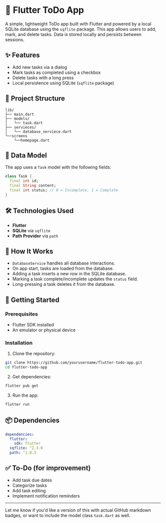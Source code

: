 # 📝 Flutter ToDo App

A simple, lightweight ToDo app built with Flutter and powered by a local SQLite database using the `sqflite` package. This app allows users to add, mark, and delete tasks. Data is stored locally and persists between sessions.

## ✨ Features

* Add new tasks via a dialog
* Mark tasks as completed using a checkbox
* Delete tasks with a long press
* Local persistence using SQLite (`sqflite` package)

## 📁 Project Structure

```
lib/
├── main.dart
├── models/
│   └── task.dart
├── servieces/
│   └── database_serviece.dart
└──screens
    └──homepage.dart
```

## 🧠 Data Model

The app uses a `Task` model with the following fields:

```dart
class Task {
  final int id;
  final String content;
  final int status; // 0 = Incomplete, 1 = Complete
}
```

## 🛠 Technologies Used

* **Flutter**
* **SQLite** via `sqflite`
* **Path Provider** via `path`

## 🔧 How It Works

* `DatabaseService` handles all database interactions.
* On app start, tasks are loaded from the database.
* Adding a task inserts a new row in the SQLite database.
* Marking a task complete/incomplete updates the `status` field.
* Long-pressing a task deletes it from the database.

## 🚀 Getting Started

### Prerequisites

* Flutter SDK installed
* An emulator or physical device

### Installation

1. Clone the repository:

```bash
git clone https://github.com/yourusername/flutter-todo-app.git
cd flutter-todo-app
```

2. Get dependencies:

```bash
flutter pub get
```

3. Run the app:

```bash
flutter run
```

## 📦 Dependencies

```yaml
dependencies:
  flutter:
    sdk: flutter
  sqflite: ^2.3.0
  path: ^1.8.3
```

## ✅ To-Do (for improvement)

* Add task due dates
* Categorize tasks
* Add task editing
* Implement notification reminders


---

Let me know if you'd like a version of this with actual GitHub markdown badges, or want to include the model class `task.dart` as well.
